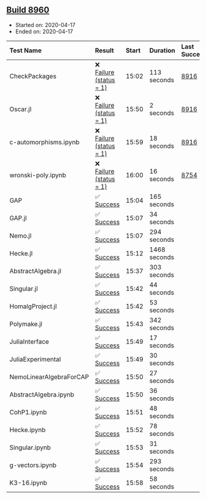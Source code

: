 ## [Build 8960](https://oscarci.mathematik.uni-kl.de/job/oscar/8960/)

* Started on: 2020-04-17
* Ended on: 2020-04-17

| Test Name    | Result | Start | Duration | Last Success | First Failure |
|:-------------|:-------|:------|:---------|:-------------|:--------------|
| CheckPackages | ❌ [Failure (status = 1)](https://oscarci.mathematik.uni-kl.de/job/oscar/8960/artifact/logs/build-8960/CheckPackages.log) | 15:02 | 113 seconds | [8916](https://oscarci.mathematik.uni-kl.de/job/oscar/8916/) | [8920](https://oscarci.mathematik.uni-kl.de/job/oscar/8920/) |
| Oscar.jl | ❌ [Failure (status = 1)](https://oscarci.mathematik.uni-kl.de/job/oscar/8960/artifact/logs/build-8960/Oscar.jl.log) | 15:50 | 2 seconds | [8916](https://oscarci.mathematik.uni-kl.de/job/oscar/8916/) | [8920](https://oscarci.mathematik.uni-kl.de/job/oscar/8920/) |
| c-automorphisms.ipynb | ❌ [Failure (status = 1)](https://oscarci.mathematik.uni-kl.de/job/oscar/8960/artifact/logs/build-8960/c-automorphisms.ipynb.log) | 15:59 | 18 seconds | [8916](https://oscarci.mathematik.uni-kl.de/job/oscar/8916/) | [8920](https://oscarci.mathematik.uni-kl.de/job/oscar/8920/) |
| wronski-poly.ipynb | ❌ [Failure (status = 1)](https://oscarci.mathematik.uni-kl.de/job/oscar/8960/artifact/logs/build-8960/wronski-poly.ipynb.log) | 16:00 | 16 seconds | [8754](https://oscarci.mathematik.uni-kl.de/job/oscar/8754/) | [8755](https://oscarci.mathematik.uni-kl.de/job/oscar/8755/) |
| GAP | ✅ [Success](https://oscarci.mathematik.uni-kl.de/job/oscar/8960/artifact/logs/build-8960/GAP.log) | 15:04 | 165 seconds |  |  |
| GAP.jl | ✅ [Success](https://oscarci.mathematik.uni-kl.de/job/oscar/8960/artifact/logs/build-8960/GAP.jl.log) | 15:07 | 34 seconds |  |  |
| Nemo.jl | ✅ [Success](https://oscarci.mathematik.uni-kl.de/job/oscar/8960/artifact/logs/build-8960/Nemo.jl.log) | 15:07 | 294 seconds |  |  |
| Hecke.jl | ✅ [Success](https://oscarci.mathematik.uni-kl.de/job/oscar/8960/artifact/logs/build-8960/Hecke.jl.log) | 15:12 | 1468 seconds |  |  |
| AbstractAlgebra.jl | ✅ [Success](https://oscarci.mathematik.uni-kl.de/job/oscar/8960/artifact/logs/build-8960/AbstractAlgebra.jl.log) | 15:37 | 303 seconds |  |  |
| Singular.jl | ✅ [Success](https://oscarci.mathematik.uni-kl.de/job/oscar/8960/artifact/logs/build-8960/Singular.jl.log) | 15:42 | 44 seconds |  |  |
| HomalgProject.jl | ✅ [Success](https://oscarci.mathematik.uni-kl.de/job/oscar/8960/artifact/logs/build-8960/HomalgProject.jl.log) | 15:42 | 53 seconds |  |  |
| Polymake.jl | ✅ [Success](https://oscarci.mathematik.uni-kl.de/job/oscar/8960/artifact/logs/build-8960/Polymake.jl.log) | 15:43 | 342 seconds |  |  |
| JuliaInterface | ✅ [Success](https://oscarci.mathematik.uni-kl.de/job/oscar/8960/artifact/logs/build-8960/JuliaInterface.log) | 15:49 | 17 seconds |  |  |
| JuliaExperimental | ✅ [Success](https://oscarci.mathematik.uni-kl.de/job/oscar/8960/artifact/logs/build-8960/JuliaExperimental.log) | 15:49 | 30 seconds |  |  |
| NemoLinearAlgebraForCAP | ✅ [Success](https://oscarci.mathematik.uni-kl.de/job/oscar/8960/artifact/logs/build-8960/NemoLinearAlgebraForCAP.log) | 15:50 | 27 seconds |  |  |
| AbstractAlgebra.ipynb | ✅ [Success](https://oscarci.mathematik.uni-kl.de/job/oscar/8960/artifact/logs/build-8960/AbstractAlgebra.ipynb.log) | 15:50 | 36 seconds |  |  |
| CohP1.ipynb | ✅ [Success](https://oscarci.mathematik.uni-kl.de/job/oscar/8960/artifact/logs/build-8960/CohP1.ipynb.log) | 15:51 | 48 seconds |  |  |
| Hecke.ipynb | ✅ [Success](https://oscarci.mathematik.uni-kl.de/job/oscar/8960/artifact/logs/build-8960/Hecke.ipynb.log) | 15:52 | 78 seconds |  |  |
| Singular.ipynb | ✅ [Success](https://oscarci.mathematik.uni-kl.de/job/oscar/8960/artifact/logs/build-8960/Singular.ipynb.log) | 15:53 | 31 seconds |  |  |
| g-vectors.ipynb | ✅ [Success](https://oscarci.mathematik.uni-kl.de/job/oscar/8960/artifact/logs/build-8960/g-vectors.ipynb.log) | 15:54 | 293 seconds |  |  |
| K3-16.ipynb | ✅ [Success](https://oscarci.mathematik.uni-kl.de/job/oscar/8960/artifact/logs/build-8960/K3-16.ipynb.log) | 15:58 | 58 seconds |  |  |
